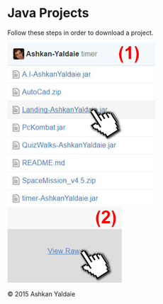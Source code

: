 # Java Projects

Follow these steps in order to download a project.

![Step 1](https://github.com/Ashkan-Yaldaie/java/blob/master/img/download_step1.jpg "Step 1")![Step 2](https://github.com/Ashkan-Yaldaie/java/blob/master/img/download_step2.jpg "Step 2")

© 2015 Ashkan Yaldaie
